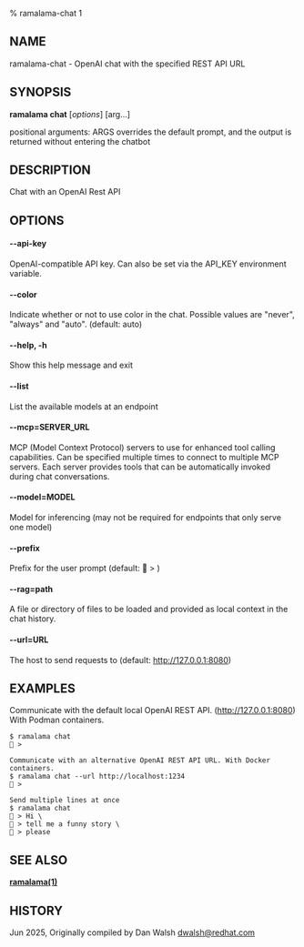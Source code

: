 % ramalama-chat 1

## NAME
ramalama\-chat - OpenAI chat with the specified REST API URL

## SYNOPSIS
**ramalama chat** [*options*] [arg...]

positional arguments:
  ARGS                  overrides the default prompt, and the output is
                        returned without entering the chatbot

## DESCRIPTION
Chat with an OpenAI Rest API

## OPTIONS

#### **--api-key**
OpenAI-compatible API key.
Can also be set via the API_KEY environment variable.

#### **--color**
Indicate whether or not to use color in the chat.
Possible values are "never", "always" and "auto". (default: auto)

#### **--help**, **-h**
Show this help message and exit

#### **--list**
List the available models at an endpoint

#### **--mcp**=SERVER_URL
MCP (Model Context Protocol) servers to use for enhanced tool calling capabilities.
Can be specified multiple times to connect to multiple MCP servers.
Each server provides tools that can be automatically invoked during chat conversations.

#### **--model**=MODEL
Model for inferencing (may not be required for endpoints that only serve one model)

#### **--prefix**
Prefix for the user prompt (default: 🦭 > )

#### **--rag**=path
A file or directory of files to be loaded and provided as local context in the chat history.

#### **--url**=URL
The host to send requests to (default: http://127.0.0.1:8080)


## EXAMPLES

Communicate with the default local OpenAI REST API. (http://127.0.0.1:8080)
With Podman containers.
```
$ ramalama chat
🦭 >

Communicate with an alternative OpenAI REST API URL. With Docker containers.
$ ramalama chat --url http://localhost:1234
🐋 >

Send multiple lines at once
$ ramalama chat
🦭 > Hi \
🦭 > tell me a funny story \
🦭 > please
```

## SEE ALSO
**[ramalama(1)](ramalama.1.md)**

## HISTORY
Jun 2025, Originally compiled by Dan Walsh <dwalsh@redhat.com>
